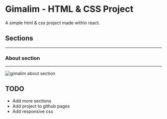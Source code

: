# Gimalim - HTML & CSS Project

A simple html & css project made within react.

## Sections
---
### About section
--------
![](https://i.imgur.com/T4dCOmV.png "gimalim about section")
## TODO
- Add more sections
- Add project to github pages
- Add responsive css
